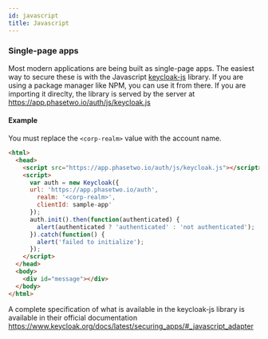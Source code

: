 ```yaml
---
id: javascript
title: Javascript
---
```


### Single-page apps

Most modern applications are being built as single-page apps. The easiest way to secure these is with the Javascript [keycloak-js](https://www.npmjs.com/package/keycloak-js) library. If you are using a package manager like NPM, you can use it from there. If you are importing it direclty, the library is served by the server at https://app.phasetwo.io/auth/js/keycloak.js

#### Example

You must replace the `<corp-realm>` value with the account name.

```html
<html>
  <head>
    <script src="https://app.phasetwo.io/auth/js/keycloak.js"></script>
    <script>
      var auth = new Keycloak({
      url: 'https://app.phasetwo.io/auth',
        realm: '<corp-realm>',
	    clientId: sample-app'
      });
      auth.init().then(function(authenticated) {
        alert(authenticated ? 'authenticated' : 'not authenticated');
      }).catch(function() {
        alert('failed to initialize');
      });
    </script>
  </head>
  <body>
    <div id="message"></div>
  </body>
</html>
```

A complete specification of what is available in the keycloak-js library is available in their official documentation https://www.keycloak.org/docs/latest/securing_apps/#_javascript_adapter

